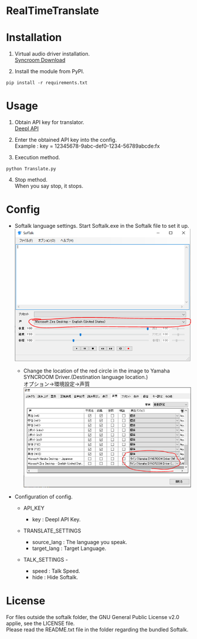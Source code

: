 # RealTimeTranslate

Installation
========
1. Virtual audio driver installation.  
[Syncroom Download](https://syncroom.yamaha.com/play/dl/)


2. Install the module from PyPI.
```
pip install -r requirements.txt
```


Usage
========
1. Obtain API key for translator.  
[Deepl API](https://www.deepl.com/pro-api?cta=header-pro-api)

2. Enter the obtained API key into the config.  
Example : key = 12345678-9abc-def0-1234-56789abcde:fx


3. Execution method.  
```
python Translate.py
```


4. Stop method.  
When you say stop, it stops.


Config
========
- Softalk language settings.
Start Softalk.exe in the Softalk file to set it up.
![Softalk](./img/softalk.png)


  - Change the location of the red circle in the image to Yamaha SYNCROOM Driver.(Destination language location.)  
  オプション->環境設定->声質
  ![Softalk](./img/setting.png)


- Configuration of config.
  - API_KEY
    - key 		  : 	Deepl API Key.

  - TRANSLATE_SETTINGS
    - source_lang 	: 	The language you speak.
    - target_lang	:	Target Language.

  - TALK_SETTINGS -
    - speed		:	Talk Speed.
    - hide		:	Hide Softalk.


License
========
For files outside the softalk folder, the GNU General Public License v2.0 applie, see the LICENSE file.  
Please read the README.txt file in the folder regarding the bundled Softalk.
